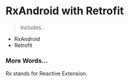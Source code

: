 # RxAndroid with Retrofit

> Includes..
* RxAndroid
* Retrofit

### More Words...

Rx stands for Reactive Extension.



